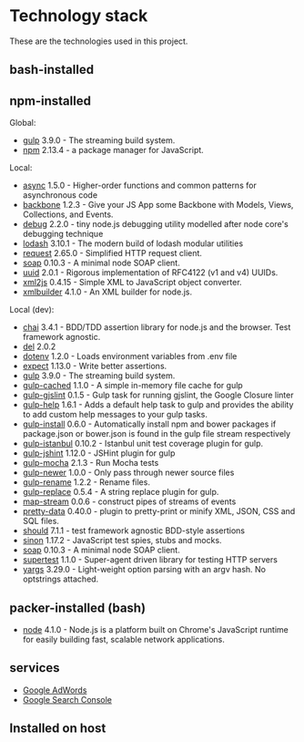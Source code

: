 # Technology stack
These are the technologies used in this project.

## bash-installed
## npm-installed
Global:
- [gulp](https://www.npmjs.com/package/gulp) 3.9.0 - The streaming build system.
- [npm](https://www.npmjs.com/package/npm) 2.13.4 - a package manager for JavaScript.

Local:
- [async](https://www.npmjs.com/package/async) 1.5.0 - Higher-order functions and common patterns for asynchronous code
- [backbone](https://www.npmjs.com/package/backbone) 1.2.3 - Give your JS App some Backbone with Models, Views, Collections, and Events.
- [debug](https://www.npmjs.com/package/debug) 2.2.0 - tiny node.js debugging utility modelled after node core's debugging technique
- [lodash](https://www.npmjs.com/package/lodash) 3.10.1 - The modern build of lodash modular utilities
- [request]() 2.65.0 - Simplified HTTP request client.
- [soap](https://www.npmjs.com/package/soap) 0.10.3 - A minimal node SOAP client.
- [uuid](https://www.npmjs.com/package/uuid) 2.0.1 - Rigorous implementation of RFC4122 (v1 and v4) UUIDs.
- [xml2js](https://www.npmjs.com/package/xml2js) 0.4.15 - Simple XML to JavaScript object converter.
- [xmlbuilder](https://www.npmjs.com/package/xmlbuilder) 4.1.0 - An XML builder for node.js.

Local (dev):
- [chai](https://www.npmjs.com/package/chai) 3.4.1 - BDD/TDD assertion library for node.js and the browser. Test framework agnostic.
- [del](https://www.npmjs.com/package/del) 2.0.2
- [dotenv](https://www.npmjs.com/package/dotenv) 1.2.0 - Loads environment variables from .env file
- [expect](https://www.npmjs.com/package/expect) 1.13.0 - Write better assertions.
- [gulp](https://www.npmjs.com/package/gulp) 3.9.0 - The streaming build system.
- [gulp-cached](https://www.npmjs.com/package/gulp-cached) 1.1.0 - A simple in-memory file cache for gulp
- [gulp-gjslint](https://www.npmjs.com/package/gulp-gjslint) 0.1.5 - Gulp task for running gjslint, the Google Closure linter
- [gulp-help](https://www.npmjs.com/package/gulp-help) 1.6.1 - Adds a default help task to gulp and provides the ability to add custom help messages to your gulp tasks.
- [gulp-install](https://www.npmjs.com/package/gulp-install) 0.6.0 - Automatically install npm and bower packages if package.json or bower.json is found in the gulp file stream respectively
- [gulp-istanbul](https://www.npmjs.com/package/gulp-istanbul) 0.10.2 - Istanbul unit test coverage plugin for gulp.
- [gulp-jshint](https://www.npmjs.com/package/gulp-jshint) 1.12.0 - JSHint plugin for gulp
- [gulp-mocha](https://www.npmjs.com/package/gulp-mocha) 2.1.3 - Run Mocha tests
- [gulp-newer](https://www.npmjs.com/package/gulp-newer) 1.0.0 - Only pass through newer source files
- [gulp-rename](https://www.npmjs.com/package/gulp-rename) 1.2.2 - Rename files.
- [gulp-replace](https://www.npmjs.com/package/gulp-replace) 0.5.4 - A string replace plugin for gulp.
- [map-stream](https://www.npmjs.com/package/map-stream) 0.0.6 - construct pipes of streams of events
- [pretty-data](https://www.npmjs.com/package/pretty-data) 0.40.0 - plugin to pretty-print or minify XML, JSON, CSS and SQL files.
- [should](https://www.npmjs.com/package/should) 7.1.1 - test framework agnostic BDD-style assertions
- [sinon](https://www.npmjs.com/package/sinon) 1.17.2 - JavaScript test spies, stubs and mocks.
- [soap](https://www.npmjs.com/package/soap) 0.10.3 - A minimal node SOAP client.
- [supertest](https://www.npmjs.com/package/supertest) 1.1.0 - Super-agent driven library for testing HTTP servers
- [yargs](https://www.npmjs.com/package/yargs) 3.29.0 - Light-weight option parsing with an argv hash. No optstrings attached.

## packer-installed (bash)
- [node](https://nodejs.org/) 4.1.0 - Node.js is a platform built on Chrome's JavaScript runtime for easily building fast, scalable network applications.

## services
- [Google AdWords]()
- [Google Search Console]()

## Installed on host
